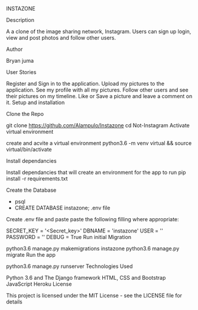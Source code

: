 INSTAZONE


Description

A  a clone of the image sharing network, Instagram. Users can sign up login, view and post photos and follow other users.

Author

Bryan juma

User Stories

Register and Sign in to the application.
Upload my pictures to the application.
See my profile with all my pictures.
Follow other users and see their pictures on my timeline.
Like or Save a picture and leave a comment on it.
Setup and installation

Clone the Repo

git clone https://github.com/Alampulo/Instazone 
cd Not-Instagram
Activate virtual environment

create and acvite a virtual environment python3.6 -m venv virtual && source virtual/bin/activate

Install dependancies

Install dependancies that will create an environment for the app to run pip install -r requirements.txt

Create the Database

- psql
- CREATE DATABASE instazone;
.env file

Create .env file and paste paste the following filling where appropriate:

SECRET_KEY = '<Secret_key>'
DBNAME = 'instazone'
USER = '<Username>'
PASSWORD = '<password>'
DEBUG = True
Run initial Migration

python3.6 manage.py makemigrations instazone
python3.6 manage.py migrate
Run the app

python3.6 manage.py runserver
Technologies Used

Python 3.6 and The Django framework
HTML, CSS and Bootstrap
JavaScript
Heroku
License

This project is licensed under the MIT License - see the LICENSE file for details